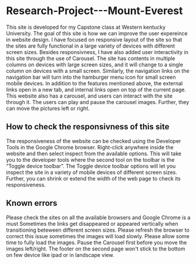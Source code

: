 # Research-Project---Mount-Everest
This site is developed for my Capstone class at Western kentucky University. The goal of this site is how we can improve the user expereince in website design. I have focused on responsive layout of the site so that the sites are fully functional in a large variety of devices with different screen sizes. Besides responsivness, I have also added user interactivity in this site through the use of Carousel.
The site has contents in multiple columns on devices with large screen sizes, and it will change to a single column on devices with a small screen. Similarly, the navigation links on the navigation bar will turn into the hamburger menu icon for small screen mobile devices. In addition to the features mentioned above, the external links open in a new tab, and internal links open on top of the current page. This website also has a carousel, and users can interact with the site through it. The users can play and pause the carousel images. Further, they can move the pictures left or right.
## How to check the responsivness of this site
The responsiveness of the website can be checked using the Developer Tools in the Google Chrome browser. Right-click anywhere inside the website and then select inspect from the available options. This will take you to the developer tools where the second tool on the toolbar is the “Toggle device toolbar”. The Toggle device toolbar options will let you inspect the site in a variety of mobile devices of different screen sizes. Further, you can shrink or extend the width of the web page to check its responsiveness.
## Known errors
Please check the sites on all the available browsers and Google Chrome is a must
Sometimes the links get disappeared or appeared vertically when transitioning beteween different screen sizes. Please refresh the browser to correct this issue
sometimes the images will load slowly. Please allow some time to fully load the images.
Pause the Carousel first before you move the images left/right.
The footer on the second page won't stick to the bottom on few device like ipad or in landscape view.
